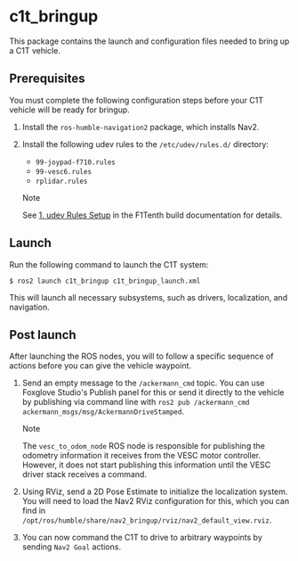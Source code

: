 # c1t_bringup

This package contains the launch and configuration files needed to bring up a C1T vehicle.

## Prerequisites

You must complete the following configuration steps before your C1T vehicle will be ready for bringup.

1. Install the `ros-humble-navigation2` package, which installs Nav2.
2. Install the following udev rules to the `/etc/udev/rules.d/` directory:
    * `99-joypad-f710.rules`
    * `99-vesc6.rules`
    * `rplidar.rules`

    > [!NOTE]
    > See [1. udev Rules Setup](https://f1tenth.readthedocs.io/en/foxy_test/getting_started/firmware/drive_workspace.html#udev-rules-setup) in the F1Tenth build documentation for details.

## Launch

Run the following command to launch the C1T system:

```console
$ ros2 launch c1t_bringup c1t_bringup_launch.xml
```

This will launch all necessary subsystems, such as drivers, localization, and navigation.

## Post launch

After launching the ROS nodes, you will to follow a specific sequence of actions before you can give the vehicle waypoint.

1. Send an empty message to the `/ackermann_cmd` topic. You can use Foxglove Studio's Publish panel for this or send it directly to the vehicle by publishing via command line with `ros2 pub /ackermann_cmd ackermann_msgs/msg/AckermannDriveStamped`.

   > [!NOTE]
   > The `vesc_to_odom_node` ROS node is responsible for publishing the odometry information it receives from the VESC motor controller. However, it does not start publishing this information until the VESC driver stack receives a command.

2. Using RViz, send a 2D Pose Estimate to initialize the localization system. You will need to load the Nav2 RViz configuration for this, which you can find in `/opt/ros/humble/share/nav2_bringup/rviz/nav2_default_view.rviz`.

3. You can now command the C1T to drive to arbitrary waypoints by sending `Nav2 Goal` actions.
